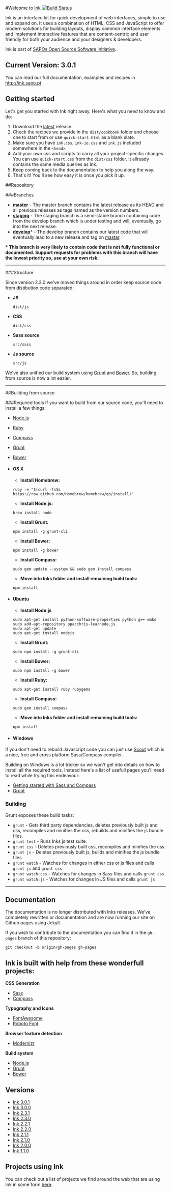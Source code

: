 #Welcome to [Ink](http://ink.sapo.pt) [![Build Status](https://travis-ci.org/sapo/Ink.svg?branch=staging)](https://travis-ci.org/sapo/Ink)

Ink is an interface kit for quick development of web interfaces, simple to use and expand on. It uses a combination of HTML, CSS and JavaScript to offer modern solutions for building layouts, display common interface elements and implement interactive features that are content-centric and user friendly for both your audience and your designers & developers.

Ink is part of [SAPOs Open Source Software initiative](http://oss.sapo.pt).

## Current Version: 3.0.1

You can read our full documentation, examples and recipes in http://ink.sapo.pt

## Getting started

Let's get you started with Ink right away. Here's what you need to know and do:

1. Download the [latest](https://github.com/sapo/Ink/archive/3.0.0.zip) release.
2. Check the recipes we provide in the ```dist/cookbook``` folder and choose one to start from or use ```quick-start.html``` as a blank slate.
3. Make sure you have `ink.css`, `ink-ie.css` and `ink.js` included somewhere in the `<head>`.
4. Add your own css and scripts to carry all your project-specific changes. You can use ```quick-start.css``` from the ```dist/css``` folder. It allready contains the same media queries as Ink.
5. Keep coming back to the documentation to help you along the way.
6. That's it! You'll see how easy it is once you pick it up.

##Repository

###Branches

* **[master](https://github.com/sapo/Ink/tree/master)** -  The master branch contains the latest release as its HEAD and all previous releases as tags named as the version numbers.
* **[staging](https://github.com/sapo/Ink/tree/staging)** - The staging branch is a semi-stable branch containing code from the develop branch which is under testing and will, eventually, go into the next release.
* **[develop](https://github.com/sapo/Ink/tree/develop)*** - The develop branch contains our latest code that will eventually lead to a new release and tag on [master](https://github.com/sapo/Ink/tree/master).

**\* This branch is very likely to contain code that is not fully functional or documented. Support requests for problems with this branch will have the lowest priority so, use at your own risk.**

___

###Structure

Since version 2.3.0 we've moved things around in order keep source code from distibution code separated:

* **JS**
  ```
  dist/js
  ```
* **CSS**
  ```
  dist/css
  ```
* **Sass source**
  ```
  src/sass
  ```
* **Js source**
  ```
  src/js
  ```

We've also unified our build system using [Grunt](http://gruntjs.com/) and [Bower](http://bower.io/). So, building from source is now a lot easier.

---

##Building from source

###Required tools
If you want to build from our source code, you'll need to install a few things:
* [Node.js](http://nodejs.org/)
* [Ruby](https://www.ruby-lang.org/en/downloads/)
* [Compass](http://compass-style.org/)
* [Grunt](http://gruntjs.com/)
* [Bower](http://bower.io/)



* #### OS X
  * **Install Homebrew:**
  ```
  ruby -e "$(curl -fsSL https://raw.github.com/Homebrew/homebrew/go/install)"
  ```
  * **Install Node.js:**
  ```
  brew install node
  ```
  * **Install Grunt:**
  ```
  npm install -g grunt-cli
  ```
  * **Install Bower:**
  ```
  npm install -g bower
  ```
  * **Install Compass:**
  ```
  sudo gem update --system && sudo gem install compass
  ```
  * **Move into Inks folder and install remaining build tools:**
  ```
  npm install
  ```

* #### Ubuntu
  * **Install Node.js**
  ```
  sudo apt-get install python-software-properties python g++ make
  sudo add-apt-repository ppa:chris-lea/node.js
  sudo apt-get update
  sudo apt-get install nodejs
  ```
  * **Install Grunt:**
  ```
  sudo npm install -g grunt-cli
  ```
  * **Install Bower:**
  ```
  sudo npm install -g bower
  ```
  * **Install Ruby:**
  ```
  sudo apt-get install ruby rubygems
  ```
  * **Install Compass:**
  ```
  sudo gem install compass
  ```
  * **Move into Inks folder and install remaining build tools:**
  ```
  npm install
  ```


* #### Windows

If you don't need to rebuild Javascript code you can just use [Scout](http://mhs.github.io/scout-app/) which is a nice, free and cross platform Sass/Compass compiler.
  
Building on Windows is a lot tricker so we won't get into details on how to install all the required tools. Instead here's a list of usefull pages you'll need to read while trying this endeavour:

  * [Getting started with Sass and Compass](http://thesassway.com/beginner/getting-started-with-sass-and-compass)
  * [Grunt](http://gruntjs.com/frequently-asked-questions)


### Building
Grunt exposes these build tasks:
* ```grunt``` - Gets third party dependencies, deletes previously built js and css, recompiles and minifies the css, rebuilds and minifies the js bundle files.
* ```grunt test``` - Runs Inks js test suite.
* ```grunt css``` - Deletes previously built css, recompiles and minifies the css.
* ```grunt js``` - Deletes previously built js, builds and minifies the js bundle files.
* ```grunt watch``` - Watches for changes in either css or js files and calls ```grunt js``` and ```grunt css```
* ```grunt watch:css``` - Watches for changes in Sass files and calls ```grunt css```
* ```grunt watch:js``` - Watches for changes in JS files and calls ```grunt js```

---

## Documentation
The documentation is no longer distributed with Inks releases. We've completely rewritten or documentation and are now running our site on Github pages using Jekyll.

If you wish to contribute to the documentation you can find it in the ```gh-pages``` branch of this repository:
```
git checkout -b origin/gh-pages gh-pages
```

## Ink is built with help from these wonderfull projects:

**CSS Generation**
+ [Sass](http://sass-lang.com/)
+ [Compass](http://compass-style.org/)

**Typography and Icons**
+ [FontAwesome](http://fortawesome.github.io/Font-Awesome/)
+ [Roboto Font](https://www.google.com/fonts/specimen/Roboto)

**Browser feature detection**
+ [Modernizr](http://modernizr.com/)

**Build system**
+ [Node.js](http://nodejs.org/)
+ [Grunt](http://gruntjs.com/)
+ [Bower](http://bower.io/)

## Versions
* [Ink 3.0.1](https://github.com/sapo/Ink/archive/3.0.1.zip)
* [Ink 3.0.0](https://github.com/sapo/Ink/archive/3.0.0.zip)
* [Ink 2.3.1](https://github.com/sapo/Ink/archive/2.3.1.zip)
* [Ink 2.3.0](https://github.com/sapo/Ink/archive/2.3.0.zip)
* [Ink 2.2.1](https://github.com/sapo/Ink/archive/2.2.1.zip)
* [Ink 2.2.0](https://github.com/sapo/Ink/archive/2.2.0.zip)
* [Ink 2.1.1](https://github.com/sapo/Ink/archive/2.1.1.zip)
* [Ink 2.1.0](https://github.com/sapo/Ink/archive/2.1.0.zip)
* [Ink 2.0.0](https://github.com/sapo/Ink/archive/2.0.0.zip)
* [Ink 1.1.0](https://github.com/sapo/Ink/archive/1.1.0.zip)

## Projects using Ink

You can check out a list of projects we find around the web that are using Ink in some form [here](https://github.com/sapo/Ink/wiki/Projects-using-Ink).
